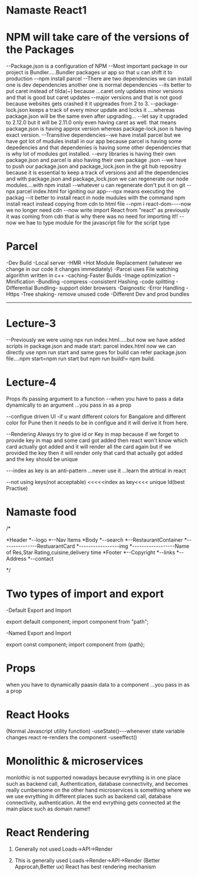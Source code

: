 # Namaste React1

# NPM will take care of the versions of the Packages
--Package.json is a configuration of NPM
--Most important package in our project is Bundler.....Bundler packages ur app so that u can shift it to production
--npm install parcel
--There are two dependencies we can install one is dev dependencies another one is normal dependencies
--its better to put caret instead of tilda(~) because ...caret only updates minor versions and that is good but caret updates
--major versions and that is not good because websites gets crashed it it upgreades from 2 to 3.
--package-lock.json keeps a track of every minor update and locks it ....whereas package.json will be the same even after upgrading...
--let say it upgraded to 2.12.0 but it will be 2.11.0 only even having caret as well. that means package.json is having approx version whereas package-lock.json is having exact version.
--Transitive dependencies--we have install parcel but we have got lot of mudules install in our app because parcel is having some depedencies and that dependenies is having some other dependencies that is why lot of modules got installed.
--evry libraries is having their own package.json and parcel is also having their own package .json
--we have to push our package.json and package_lock.json in the git hub repositry because it is essential to keep a track of versions and all the dependencies and with package.json and package_lock.json we can regenerate our node modules....with npm install
--whatever u can regenerate don't put it on git
--npx parcel index.html for igniting our app---npx means executing the packag
--it better to install react in node mudules with the command npm install react instead copying from cdn to html file
--npm i react-dom----now we no longer need cdn
--now write import React from "react" as previously it was coming from cdn that is why there was no need for importing it!!
--now we hae to type module for the javascript file for the script type


# Parcel
-Dev Build
-Local server
-HMR =Hot Module Replacement (whatever we change in our code it changes immediately)
-Parcel uses File watching algorithm written in c++ 
-caching-Faster Builds
-Image optimization
-Minification
-Bundling
-compress
-consistent Hashing
-code splitting
-Differential Bundling- support older browsers
-Daignostic
-Error Handling
-Https
-Tree shaking- remove unused code
-Different Dev and prod bundles

-----------------------------------------------------------------------------
# Lecture-3
--Previously we were using npx run index.html.....but now we have added scripts in package.json and made start: parcel index.html
now we can directly use npm run start and same goes for build can refer package.json file....npm start=npm run start but npm run build!= npm build.

# Lecture-4

Props ifs passing argument to a function
--when you have to pass a data dynamically to an argument ...you pass in as a prop

--configue driven UI
-if u want different colors for Bangalore and different color for Pune then it needs to be in configue and it will derive it from
here.

--Rendering
Always try to give id or Key in map because if we forget to provide key in map and some card got added then react won't know which card actually got added and it will render all the card again but if we provided the key then it will render only that card that actually got added and the key should be unique

---index as key is an anti-pattern ...never use it ...learn the atrtical in react

--not using keys(not acceptable) <<<<<index as key<<<<  unique Id(best Practise)

# Namaste food 


/*

*Header
*--logo
*--Nav Items
*Body
*--search
*--RestaurantContainer
*---------------RestuarantCard
*-----------------img
*------------------Name of Res,Star Rating,cuisine,delivery time
*Footer
*--Copyright
*--links
*--Address
*--contact

*/

# Two types of import and export

-Default Export and Import

export default component;
import component from "path";

-Named Export and Import

export const component;
import component from {path};

# Props

when you have to dynamically paasin data to a component ...you pass in as a prop


# React Hooks
(Normal Javascript utility function)
-useState()---whenever state variable changes react re-renders the component
-useeffect()



# Monolithic & microservices

monlothic is not supported nowadays because evrything is in  one place such as backend call, Authentication, database connectivity,
and becomes really cumbersome on the other hand microservices is something where we we use  evrything in different places such as backend call, database connectivity, authentication. At the end evrything gets connected at the main place such as domain name!!

# React Rendering

1. Generally not used
Loads->API->Render

2. This is generally used
Loads->Render->API->Render (Better Approcah,Better ux)
React has best rendering mechanism
